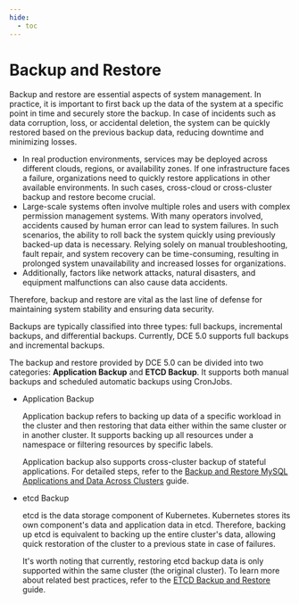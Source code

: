 ```yaml
---
hide:
  - toc
---
```


# Backup and Restore

Backup and restore are essential aspects of system management. In practice, it is important to
first back up the data of the system at a specific point in time and securely store the backup.
In case of incidents such as data corruption, loss, or accidental deletion, the system can be
quickly restored based on the previous backup data, reducing downtime and minimizing losses.

- In real production environments, services may be deployed across different clouds, regions,
  or availability zones. If one infrastructure faces a failure, organizations need to quickly
  restore applications in other available environments. In such cases, cross-cloud or cross-cluster
  backup and restore become crucial.
- Large-scale systems often involve multiple roles and users with complex permission management systems.
  With many operators involved, accidents caused by human error can lead to system failures.
  In such scenarios, the ability to roll back the system quickly using previously backed-up data
  is necessary. Relying solely on manual troubleshooting, fault repair, and system recovery can
  be time-consuming, resulting in prolonged system unavailability and increased losses for organizations.
- Additionally, factors like network attacks, natural disasters, and equipment malfunctions can
  also cause data accidents.

Therefore, backup and restore are vital as the last line of defense for maintaining system stability
and ensuring data security.

Backups are typically classified into three types: full backups, incremental backups,
and differential backups. Currently, DCE 5.0 supports full backups and incremental backups.

The backup and restore provided by DCE 5.0 can be divided into two categories:
**Application Backup** and **ETCD Backup**. It supports both manual backups
and scheduled automatic backups using CronJobs.

- Application Backup

    Application backup refers to backing up data of a specific workload in the cluster and then
    restoring that data either within the same cluster or in another cluster. It supports backing up
    all resources under a namespace or filtering resources by specific labels.

    Application backup also supports cross-cluster backup of stateful applications.
    For detailed steps, refer to the [Backup and Restore MySQL Applications and Data Across Clusters](../../best-practice/backup-mysql-on-nfs.md) guide.

- etcd Backup

    etcd is the data storage component of Kubernetes. Kubernetes stores its own component's data
    and application data in etcd. Therefore, backing up etcd is equivalent to backing up the
    entire cluster's data, allowing quick restoration of the cluster to a previous state in case of failures.

    It's worth noting that currently, restoring etcd backup data is only supported within the same
    cluster (the original cluster). To learn more about related best practices, refer to the
    [ETCD Backup and Restore](../../best-practice/etcd-backup.md) guide.
